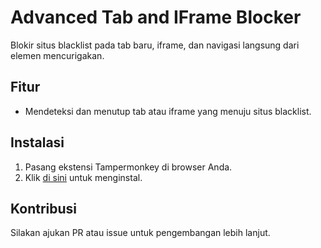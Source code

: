 # Advanced Tab and IFrame Blocker
Blokir situs blacklist pada tab baru, iframe, dan navigasi langsung dari elemen mencurigakan.

## Fitur
- Mendeteksi dan menutup tab atau iframe yang menuju situs blacklist.

## Instalasi
1. Pasang ekstensi Tampermonkey di browser Anda.
2. Klik [di sini](https://raw.githubusercontent.com/yourusername/AdvancedTabIFrameBlocker/main/AdvancedTabIFrameBlocker.user.js) untuk menginstal.

## Kontribusi
Silakan ajukan PR atau issue untuk pengembangan lebih lanjut.
